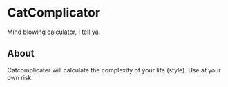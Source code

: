# CatComplicator

Mind blowing calculator, I tell ya.

## About

Catcomplicater will calculate the complexity of your life (style).
Use at your own risk.